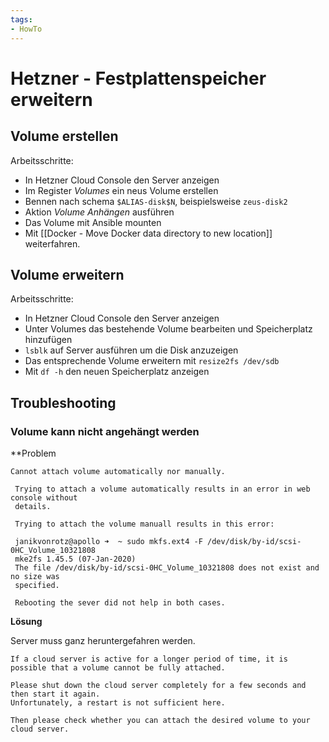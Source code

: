 ```yaml
---
tags:
- HowTo
---
```

# Hetzner - Festplattenspeicher erweitern

## Volume erstellen

Arbeitsschritte:
* In Hetzner Cloud Console den Server anzeigen
* Im Register *Volumes* ein neus Volume erstellen
* Bennen nach schema `$ALIAS-disk$N`, beispielsweise `zeus-disk2`
* Aktion *Volume Anhängen* ausführen
* Das Volume mit Ansible mounten
* Mit [[Docker - Move Docker data directory to new location]] weiterfahren.

## Volume erweitern

Arbeitsschritte:
* In Hetzner Cloud Console den Server anzeigen
* Unter Volumes das bestehende Volume bearbeiten und Speicherplatz hinzufügen
* `lsblk` auf Server ausführen um die Disk anzuzeigen
* Das entsprechende Volume erweitern mit `resize2fs /dev/sdb`
* Mit `df -h` den neuen Speicherplatz anzeigen

## Troubleshooting

### Volume kann nicht angehängt werden

**Problem

```
Cannot attach volume automatically nor manually.  
   
 Trying to attach a volume automatically results in an error in web console without  
 details.  
   
 Trying to attach the volume manuall results in this error:  
   
 janikvonrotz@apollo ➜  ~ sudo mkfs.ext4 -F /dev/disk/by-id/scsi-0HC_Volume_10321808  
 mke2fs 1.45.5 (07-Jan-2020)  
 The file /dev/disk/by-id/scsi-0HC_Volume_10321808 does not exist and no size was  
 specified.  
   
 Rebooting the sever did not help in both cases.
```

**Lösung**

Server muss ganz heruntergefahren werden.

```
If a cloud server is active for a longer period of time, it is possible that a volume cannot be fully attached.  
  
Please shut down the cloud server completely for a few seconds and then start it again.   
Unfortunately, a restart is not sufficient here.

Then please check whether you can attach the desired volume to your cloud server.
```